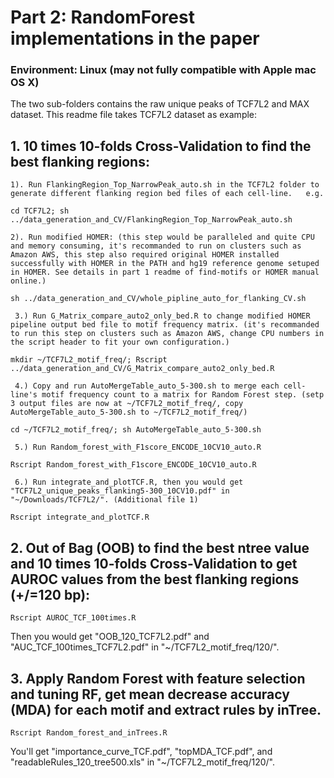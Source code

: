 # Part 2: RandomForest implementations in the paper 

### Environment: Linux (may not fully compatible with Apple mac OS X)

The two sub-folders contains the raw unique peaks of TCF7L2 and MAX dataset. This readme file takes TCF7L2 dataset as example:

## 1. 10 times 10-folds Cross-Validation to find the best flanking regions:

    1). Run FlankingRegion_Top_NarrowPeak_auto.sh in the TCF7L2 folder to generate different flanking region bed files of each cell-line.   e.g. 

```
cd TCF7L2; sh ../data_generation_and_CV/FlankingRegion_Top_NarrowPeak_auto.sh
```
    2). Run modified HOMER: (this step would be paralleled and quite CPU and memory consuming, it's recommanded to run on clusters such as Amazon AWS, this step also required original HOMER installed successfully with HOMER in the PATH and hg19 reference genome setuped in HOMER. See details in part 1 readme of find-motifs or HOMER manual online.)

```
sh ../data_generation_and_CV/whole_pipline_auto_for_flanking_CV.sh
```

     3.) Run G_Matrix_compare_auto2_only_bed.R to change modified HOMER pipeline output bed file to motif frequency matrix. (it's recommanded to run this step on clusters such as Amazon AWS, change CPU numbers in the script header to fit your own configuration.)
```
mkdir ~/TCF7L2_motif_freq/; Rscript ../data_generation_and_CV/G_Matrix_compare_auto2_only_bed.R
```
     4.) Copy and run AutoMergeTable_auto_5-300.sh to merge each cell-line's motif frequency count to a matrix for Random Forest step. (setp 3 output files are now at ~/TCF7L2_motif_freq/, copy AutoMergeTable_auto_5-300.sh to ~/TCF7L2_motif_freq/)
```
cd ~/TCF7L2_motif_freq/; sh AutoMergeTable_auto_5-300.sh
```

     5.) Run Random_forest_with_F1score_ENCODE_10CV10_auto.R

```
Rscript Random_forest_with_F1score_ENCODE_10CV10_auto.R
```
     6.) Run integrate_and_plotTCF.R, then you would get "TCF7L2_unique_peaks_flanking5-300_10CV10.pdf" in "~/Downloads/TCF7L2/". (Additional file 1)
```
Rscript integrate_and_plotTCF.R
```

## 2. Out of Bag (OOB) to find the best ntree value and 10 times 10-folds Cross-Validation to get AUROC values from the best flanking regions (+/=120 bp):

```
Rscript AUROC_TCF_100times.R
```
Then you would get "OOB_120_TCF7L2.pdf" and "AUC_TCF_100times_TCF7L2.pdf" in "~/TCF7L2_motif_freq/120/".

## 3. Apply Random Forest with feature selection and tuning RF, get mean decrease accuracy (MDA) for each motif and extract rules by inTree.

```
Rscript Random_forest_and_inTrees.R
```
You'll get "importance_curve_TCF.pdf", "topMDA_TCF.pdf", and "readableRules_120_tree500.xls" in "~/TCF7L2_motif_freq/120/".



